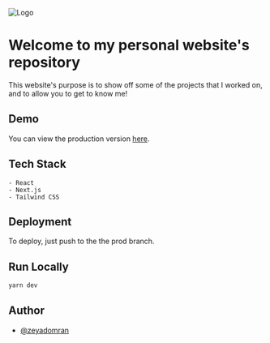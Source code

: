 
![Logo](https://zeyadomran.com/favicon.ico)

# Welcome to my personal website's repository

This website's purpose is to show off some of the projects that I worked on, and to allow you to get to know me!

## Demo

You can view the production version [here](https://zeyadomran.com).
  
## Tech Stack

	- React
	- Next.js
	- Tailwind CSS

## Deployment

To deploy, just push to the the prod branch.

## Run Locally

```bash
yarn dev
```

## Author

- [@zeyadomran](https://www.github.com/zeyadomran)

  

